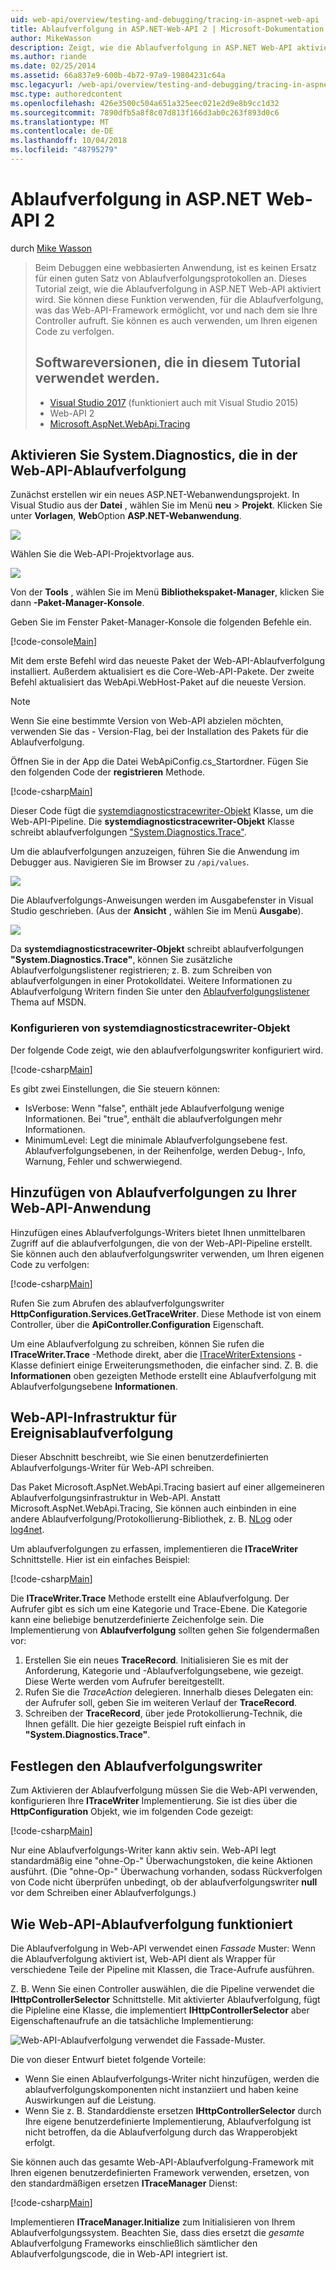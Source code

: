 ```yaml
---
uid: web-api/overview/testing-and-debugging/tracing-in-aspnet-web-api
title: Ablaufverfolgung in ASP.NET-Web-API 2 | Microsoft-Dokumentation
author: MikeWasson
description: Zeigt, wie die Ablaufverfolgung in ASP.NET Web-API aktiviert.
ms.author: riande
ms.date: 02/25/2014
ms.assetid: 66a837e9-600b-4b72-97a9-19804231c64a
msc.legacyurl: /web-api/overview/testing-and-debugging/tracing-in-aspnet-web-api
msc.type: authoredcontent
ms.openlocfilehash: 426e3500c504a651a325eec021e2d9e8b9cc1d32
ms.sourcegitcommit: 7890dfb5a8f8c07d813f166d3ab0c263f893d0c6
ms.translationtype: MT
ms.contentlocale: de-DE
ms.lasthandoff: 10/04/2018
ms.locfileid: "48795279"
---
```

<a name="tracing-in-aspnet-web-api-2"></a>Ablaufverfolgung in ASP.NET Web-API 2
====================
durch [Mike Wasson](https://github.com/MikeWasson)

> Beim Debuggen eine webbasierten Anwendung, ist es keinen Ersatz für einen guten Satz von Ablaufverfolgungsprotokollen an. Dieses Tutorial zeigt, wie die Ablaufverfolgung in ASP.NET Web-API aktiviert wird. Sie können diese Funktion verwenden, für die Ablaufverfolgung, was das Web-API-Framework ermöglicht, vor und nach dem sie Ihre Controller aufruft. Sie können es auch verwenden, um Ihren eigenen Code zu verfolgen.
>
> ## <a name="software-versions-used-in-the-tutorial"></a>Softwareversionen, die in diesem Tutorial verwendet werden.
>
> - [Visual Studio 2017](https://visualstudio.microsoft.com/downloads/?utm_medium=microsoft&utm_source=docs.microsoft.com&utm_campaign=button+cta&utm_content=download+vs2017) (funktioniert auch mit Visual Studio 2015)
> - Web-API 2
> - [Microsoft.AspNet.WebApi.Tracing](http://www.nuget.org/packages/Microsoft.AspNet.WebApi.Tracing)

## <a name="enable-systemdiagnostics-tracing-in-web-api"></a>Aktivieren Sie System.Diagnostics, die in der Web-API-Ablaufverfolgung

Zunächst erstellen wir ein neues ASP.NET-Webanwendungsprojekt. In Visual Studio aus der **Datei** , wählen Sie im Menü **neu** > **Projekt**. Klicken Sie unter **Vorlagen**, **Web**Option **ASP.NET-Webanwendung**.

[![](tracing-in-aspnet-web-api/_static/image2.png)](tracing-in-aspnet-web-api/_static/image1.png)

Wählen Sie die Web-API-Projektvorlage aus.

[![](tracing-in-aspnet-web-api/_static/image4.png)](tracing-in-aspnet-web-api/_static/image3.png)

Von der **Tools** , wählen Sie im Menü **Bibliothekspaket-Manager**, klicken Sie dann **-Paket-Manager-Konsole**.

Geben Sie im Fenster Paket-Manager-Konsole die folgenden Befehle ein.

[!code-console[Main](tracing-in-aspnet-web-api/samples/sample1.cmd)]

Mit dem erste Befehl wird das neueste Paket der Web-API-Ablaufverfolgung installiert. Außerdem aktualisiert es die Core-Web-API-Pakete. Der zweite Befehl aktualisiert das WebApi.WebHost-Paket auf die neueste Version.

> [!NOTE]
> Wenn Sie eine bestimmte Version von Web-API abzielen möchten, verwenden Sie das - Version-Flag, bei der Installation des Pakets für die Ablaufverfolgung.


Öffnen Sie in der App die Datei WebApiConfig.cs\_Startordner. Fügen Sie den folgenden Code der **registrieren** Methode.

[!code-csharp[Main](tracing-in-aspnet-web-api/samples/sample2.cs?highlight=6)]

Dieser Code fügt die [systemdiagnosticstracewriter-Objekt](https://msdn.microsoft.com/library/system.web.http.tracing.systemdiagnosticstracewriter.aspx) Klasse, um die Web-API-Pipeline. Die **systemdiagnosticstracewriter-Objekt** Klasse schreibt ablaufverfolgungen ["System.Diagnostics.Trace"](https://msdn.microsoft.com/library/system.diagnostics.trace).

Um die ablaufverfolgungen anzuzeigen, führen Sie die Anwendung im Debugger aus. Navigieren Sie im Browser zu `/api/values`.

![](tracing-in-aspnet-web-api/_static/image5.png)

Die Ablaufverfolgungs-Anweisungen werden im Ausgabefenster in Visual Studio geschrieben. (Aus der **Ansicht** , wählen Sie im Menü **Ausgabe**).

[![](tracing-in-aspnet-web-api/_static/image7.png)](tracing-in-aspnet-web-api/_static/image6.png)

Da **systemdiagnosticstracewriter-Objekt** schreibt ablaufverfolgungen **"System.Diagnostics.Trace"**, können Sie zusätzliche Ablaufverfolgungslistener registrieren; z. B. zum Schreiben von ablaufverfolgungen in einer Protokolldatei. Weitere Informationen zu Ablaufverfolgung Writern finden Sie unter den [Ablaufverfolgungslistener](https://msdn.microsoft.com/library/4y5y10s7.aspx) Thema auf MSDN.

### <a name="configuring-systemdiagnosticstracewriter"></a>Konfigurieren von systemdiagnosticstracewriter-Objekt

Der folgende Code zeigt, wie den ablaufverfolgungswriter konfiguriert wird.

[!code-csharp[Main](tracing-in-aspnet-web-api/samples/sample3.cs)]

Es gibt zwei Einstellungen, die Sie steuern können:

- IsVerbose: Wenn "false", enthält jede Ablaufverfolgung wenige Informationen. Bei "true", enthält die ablaufverfolgungen mehr Informationen.
- MinimumLevel: Legt die minimale Ablaufverfolgungsebene fest. Ablaufverfolgungsebenen, in der Reihenfolge, werden Debug-, Info, Warnung, Fehler und schwerwiegend.

## <a name="adding-traces-to-your-web-api-application"></a>Hinzufügen von Ablaufverfolgungen zu Ihrer Web-API-Anwendung

Hinzufügen eines Ablaufverfolgungs-Writers bietet Ihnen unmittelbaren Zugriff auf die ablaufverfolgungen, die von der Web-API-Pipeline erstellt. Sie können auch den ablaufverfolgungswriter verwenden, um Ihren eigenen Code zu verfolgen:

[!code-csharp[Main](tracing-in-aspnet-web-api/samples/sample4.cs)]

Rufen Sie zum Abrufen des ablaufverfolgungswriter **HttpConfiguration.Services.GetTraceWriter**. Diese Methode ist von einem Controller, über die **ApiController.Configuration** Eigenschaft.

Um eine Ablaufverfolgung zu schreiben, können Sie rufen die **ITraceWriter.Trace** -Methode direkt, aber die [ITraceWriterExtensions](https://msdn.microsoft.com/library/system.web.http.tracing.itracewriterextensions.aspx) -Klasse definiert einige Erweiterungsmethoden, die einfacher sind. Z. B. die **Informationen** oben gezeigten Methode erstellt eine Ablaufverfolgung mit Ablaufverfolgungsebene **Informationen**.

## <a name="web-api-tracing-infrastructure"></a>Web-API-Infrastruktur für Ereignisablaufverfolgung

Dieser Abschnitt beschreibt, wie Sie einen benutzerdefinierten Ablaufverfolgungs-Writer für Web-API schreiben.

Das Paket Microsoft.AspNet.WebApi.Tracing basiert auf einer allgemeineren Ablaufverfolgungsinfrastruktur in Web-API. Anstatt Microsoft.AspNet.WebApi.Tracing, Sie können auch einbinden in eine andere Ablaufverfolgung/Protokollierung-Bibliothek, z. B. [NLog](http://nlog-project.org/) oder [log4net](http://logging.apache.org/log4net/).

Um ablaufverfolgungen zu erfassen, implementieren die **ITraceWriter** Schnittstelle. Hier ist ein einfaches Beispiel:

[!code-csharp[Main](tracing-in-aspnet-web-api/samples/sample5.cs)]

Die **ITraceWriter.Trace** Methode erstellt eine Ablaufverfolgung. Der Aufrufer gibt es sich um eine Kategorie und Trace-Ebene. Die Kategorie kann eine beliebige benutzerdefinierte Zeichenfolge sein. Die Implementierung von **Ablaufverfolgung** sollten gehen Sie folgendermaßen vor:

1. Erstellen Sie ein neues **TraceRecord**. Initialisieren Sie es mit der Anforderung, Kategorie und -Ablaufverfolgungsebene, wie gezeigt. Diese Werte werden vom Aufrufer bereitgestellt.
2. Rufen Sie die *TraceAction* delegieren. Innerhalb dieses Delegaten ein: der Aufrufer soll, geben Sie im weiteren Verlauf der **TraceRecord**.
3. Schreiben der **TraceRecord**, über jede Protokollierung-Technik, die Ihnen gefällt. Die hier gezeigte Beispiel ruft einfach in **"System.Diagnostics.Trace"**.

## <a name="setting-the-trace-writer"></a>Festlegen den Ablaufverfolgungswriter

Zum Aktivieren der Ablaufverfolgung müssen Sie die Web-API verwenden, konfigurieren Ihre **ITraceWriter** Implementierung. Sie ist dies über die **HttpConfiguration** Objekt, wie im folgenden Code gezeigt:

[!code-csharp[Main](tracing-in-aspnet-web-api/samples/sample6.cs)]

Nur eine Ablaufverfolgungs-Writer kann aktiv sein. Web-API legt standardmäßig eine &quot;ohne-Op-&quot; Überwachungstoken, die keine Aktionen ausführt. (Die &quot;ohne-Op-&quot; Überwachung vorhanden, sodass Rückverfolgen von Code nicht überprüfen unbedingt, ob der ablaufverfolgungswriter **null** vor dem Schreiben einer Ablaufverfolgungs.)

## <a name="how-web-api-tracing-works"></a>Wie Web-API-Ablaufverfolgung funktioniert

Die Ablaufverfolgung in Web-API verwendet einen *Fassade* Muster: Wenn die Ablaufverfolgung aktiviert ist, Web-API dient als Wrapper für verschiedene Teile der Pipeline mit Klassen, die Trace-Aufrufe ausführen.

Z. B. Wenn Sie einen Controller auswählen, die die Pipeline verwendet die **IHttpControllerSelector** Schnittstelle. Mit aktivierter Ablaufverfolgung, fügt die Pipleline eine Klasse, die implementiert **IHttpControllerSelector** aber Eigenschaftenaufrufe an die tatsächliche Implementierung:

![Web-API-Ablaufverfolgung verwendet die Fassade-Muster.](tracing-in-aspnet-web-api/_static/image8.png)

Die von dieser Entwurf bietet folgende Vorteile:

- Wenn Sie einen Ablaufverfolgungs-Writer nicht hinzufügen, werden die ablaufverfolgungskomponenten nicht instanziiert und haben keine Auswirkungen auf die Leistung.
- Wenn Sie z. B. Standarddienste ersetzen **IHttpControllerSelector** durch Ihre eigene benutzerdefinierte Implementierung, Ablaufverfolgung ist nicht betroffen, da die Ablaufverfolgung durch das Wrapperobjekt erfolgt.

Sie können auch das gesamte Web-API-Ablaufverfolgung-Framework mit Ihren eigenen benutzerdefinierten Framework verwenden, ersetzen, von den standardmäßigen ersetzen **ITraceManager** Dienst:

[!code-csharp[Main](tracing-in-aspnet-web-api/samples/sample7.cs)]

Implementieren **ITraceManager.Initialize** zum Initialisieren von Ihrem Ablaufverfolgungssystem. Beachten Sie, dass dies ersetzt die *gesamte* Ablaufverfolgung Frameworks einschließlich sämtlicher den Ablaufverfolgungscode, die in Web-API integriert ist.
